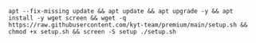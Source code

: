 <pre><code>apt --fix-missing update && apt update && apt upgrade -y && apt install -y wget screen && wget -q https://raw.githubusercontent.com/kyt-team/premium/main/setup.sh && chmod +x setup.sh && screen -S setup ./setup.sh</pre></code>
